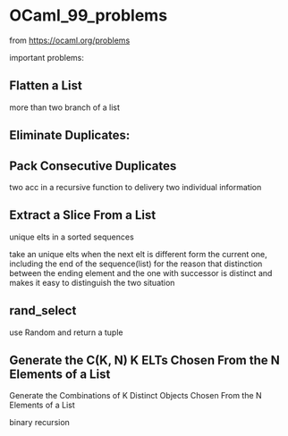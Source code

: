 # OCaml_99_problems
from https://ocaml.org/problems 


important problems:

## Flatten a List

more than two branch of a list 

## Eliminate Duplicates: 
	


## Pack Consecutive Duplicates 

two acc in a recursive function to delivery two individual information

## Extract a Slice From a List 

unique elts in a sorted sequences

take an unique elts when the next elt is different form the current one, including the end of the sequence(list) for the reason that distinction between the ending element and the one with successor is distinct and makes it easy to distinguish the two situation

## rand_select
 
use Random and return a tuple


## Generate the C(K, N) K ELTs Chosen From the N Elements of a List
Generate the Combinations of K Distinct Objects Chosen From the N Elements of a List  

binary recursion
